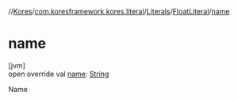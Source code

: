 //[Kores](../../../../index.md)/[com.koresframework.kores.literal](../../index.md)/[Literals](../index.md)/[FloatLiteral](index.md)/[name](name.md)

# name

[jvm]\
open override val [name](name.md): [String](https://kotlinlang.org/api/latest/jvm/stdlib/kotlin/-string/index.html)

Name
